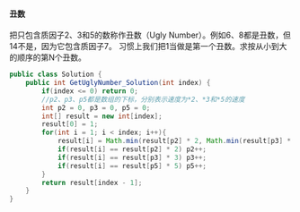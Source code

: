 #### 丑数

把只包含质因子2、3和5的数称作丑数（Ugly Number）。例如6、8都是丑数，但14不是，因为它包含质因子7。 习惯上我们把1当做是第一个丑数。求按从小到大的顺序的第N个丑数。

```java
public class Solution {
    public int GetUglyNumber_Solution(int index) {
        if(index <= 0) return 0;
        //p2、p3、p5都是数组的下标，分别表示速度为*2、*3和*5的速度
        int p2 = 0, p3 = 0, p5 = 0;
        int[] result = new int[index];
        result[0] = 1;
        for(int i = 1; i < index; i++){
            result[i] = Math.min(result[p2] * 2, Math.min(result[p3] * 3, result[p5] * 5));
            if(result[i] == result[p2] * 2) p2++;
            if(result[i] == result[p3] * 3) p3++;
            if(result[i] == result[p5] * 5) p5++;
        }
        return result[index - 1];
    }
}
```